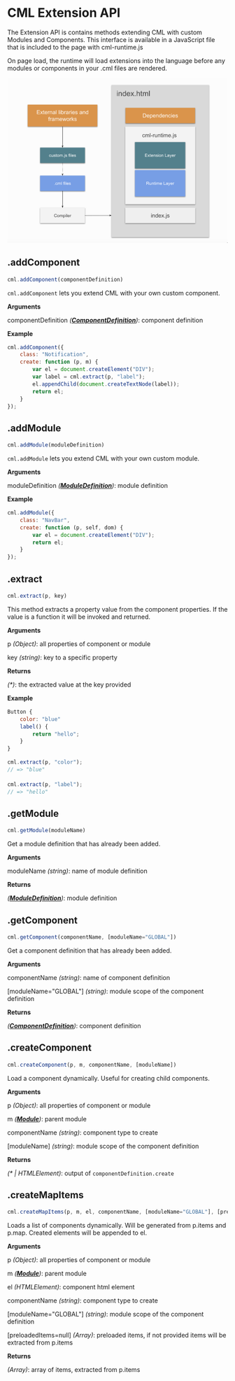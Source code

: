 # CML Extension API

The Extension API is contains methods extending CML with custom Modules and Components.
This interface is available in a JavaScript file that is included to the page with cml-runtime.js

On page load, the runtime will load extensions into the language before any modules or components in your .cml files are rendered.


![architecture](/doc/architecture.png)

## .addComponent
``` javascript
cml.addComponent(componentDefinition)
```

`cml.addComponent` lets you extend CML with your own custom component.

**Arguments**

componentDefinition *(__[ComponentDefinition](/doc/extension/ComponentDefinition.md)__)*: component definition

**Example**
``` javascript
cml.addComponent({
    class: "Notification",
    create: function (p, m) {
        var el = document.createElement("DIV");
        var label = cml.extract(p, "label");
        el.appendChild(document.createTextNode(label));
        return el;
    }
});
```

## .addModule
``` javascript
cml.addModule(moduleDefinition)
```

`cml.addModule` lets you extend CML with your own custom module.

**Arguments**

moduleDefinition *(__[ModuleDefinition](/doc/extension/ModuleDefinition.md)__)*: module definition

**Example**
``` javascript
cml.addModule({
    class: "NavBar",
    create: function (p, self, dom) {
        var el = document.createElement("DIV");
        return el;
    }
});
```

## .extract

``` javascript
cml.extract(p, key)
```

This method extracts a property value from the component properties.
If the value is a function it will be invoked and returned.

**Arguments**

p _(Object)_: all properties of component or module

key _(string)_: key to a specific property

**Returns**

_(\*)_: the extracted value at the key provided

**Example**

``` javascript
Button {
    color: "blue"
    label() {
        return "hello";
    }
}
```

``` javascript
cml.extract(p, "color");
// => "blue"

cml.extract(p, "label");
// => "hello"
```


## .getModule
``` javascript
cml.getModule(moduleName)
```

Get a module definition that has already been added.

**Arguments**

moduleName _(string)_: name of module definition

**Returns**

*(__[ModuleDefinition](/doc/extension/ModuleDefinition.md)__)*: module definition

## .getComponent

``` javascript
cml.getComponent(componentName, [moduleName="GLOBAL"])
```

Get a component definition that has already been added.

**Arguments**

componentName _(string)_: name of component definition

[moduleName="GLOBAL"] _(string)_: module scope of the component definition

**Returns**

*(__[ComponentDefinition](/doc/extension/ComponentDefinition.md)__)*: component definition

## .createComponent

``` javascript
cml.createComponent(p, m, componentName, [moduleName])
```

Load a component dynamically. Useful for creating child components.

**Arguments**

p _(Object)_: all properties of component or module

m *(__[Module](/doc/runtime/module.md)__)*: parent module

componentName _(string)_: component type to create

[moduleName] _(string)_: module scope of the component definition

**Returns**

_(\* | HTMLElement)_: output of `componentDefinition.create`

## .createMapItems

``` javascript
cml.createMapItems(p, m, el, componentName, [moduleName="GLOBAL"], [preloadedItems=null])
```

Loads a list of components dynamically. Will be generated from p.items and p.map. Created elements will be appended to el.

**Arguments**

p _(Object)_: all properties of component or module

m *(__[Module](/doc/runtime/module.md)__)*: parent module

el _(HTMLElement)_: component html element

componentName _(string)_: component type to create

[moduleName="GLOBAL"] _(string)_: module scope of the component definition

[preloadedItems=null] _(Array)_: preloaded items, if not provided items will be extracted from p.items

**Returns**

_(Array)_: array of items, extracted from p.items
